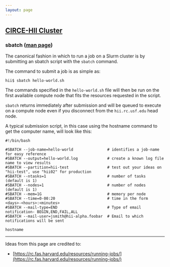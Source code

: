 ```yaml
---
layout: page
---
```


## [CIRCE-HII Cluster](../hii-rc.html)


### sbatch ([man page](http://slurm.schedmd.com/sbatch.html))

The canonical fashion in which to run a job on a Slurm cluster is by submitting an sbatch script with the `sbatch` command.

The command to submit a job is as simple as:

```
hii$ sbatch hello-world.sh
```

The commands specified in the `hello-world.sh` file will then be run on the first available compute node
that fits the resources requested in the script.

`sbatch` returns immediately after submission and will be queued to execute on a compute node even if
you disconnect from the `hii.rc.usf.edu` head node.

A typical submission script, in this case using the hostname command to get the computer name, will look like this:

```
#!/bin/bash

#SBATCH --job-name=hello-world               # identifies a job-name for easy reference
#SBATCH --output=hello-world.log             # create a known log file name to view results
#SBATCH --partition=hii-test                 # test out your ideas on "hii-test", use "hii02" for production
#SBATCH --ntasks=1                           # number of tasks (default is 1)
#SBATCH --nodes=1                            # number of nodes (default is 1)
#SBATCH --mem=1G                             # memory per node
#SBATCH --time=0-00:20                       # time in the form <days>-<hours>:<minutes>
#SBATCH --mail-type=END                      # Type of email notification- BEGIN,END,FAIL,ALL
#SBATCH --mail-user=jsmith@hii-alpha.foobar  # Email to which notifications will be sent

hostname
```




---

Ideas from this page are credited to:

- [https://rc.fas.harvard.edu/resources/running-jobs/](https://rc.fas.harvard.edu/resources/running-jobs/)
